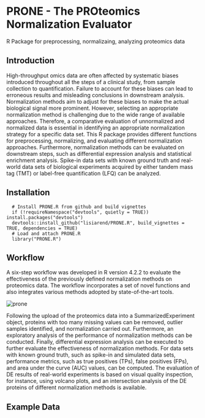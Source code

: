 # PRONE - The PROteomics Normalization Evaluator

R Package for preprocessing, normalizaing, analyzing proteomics data

## Introduction

High-throughput omics data are often affected by systematic biases introduced throughout all the steps of a clinical study, from sample collection to quantification. 
Failure to account for these biases can lead to erroneous results and misleading conclusions in downstream analysis. 
Normalization methods aim to adjust for these biases to make the actual biological signal more prominent. 
However, selecting an appropriate normalization method is challenging due to the wide range of available approaches. 
Therefore, a comparative evaluation of unnormalized and normalized data is essential in identifying an appropriate normalization strategy for a specific data set.
This R package provides different functions for preprocessing, normalizing, and evaluating different normalization approaches. 
Furthermore, normalization methods can be evaluated on downstream steps, such as differential expression analysis and statistical enrichment analysis. 
Spike-in data sets with known ground truth and real-world data sets of biological experiments acquired by either tandem mass tag (TMT) or label-free quantification (LFQ) can be analyzed.

## Installation

```{r}
  # Install PRONE.R from github and build vignettes
  if (!requireNamespace("devtools", quietly = TRUE)) install.packages("devtools")
  devtools::install_github("lisiarend/PRONE.R", build_vignettes = TRUE, dependencies = TRUE)
  # Load and attach PRONE.R 
  library("PRONE.R")
```

## Workflow

A six-step workflow was developed in R version 4.2.2 to evaluate the effectiveness of the previously defined normalization methods on proteomics data. The workflow incorporates a set of novel functions and also integrates various methods adopted by state-of-the-art tools.

![prone](https://github.com/lisiarend/PRONE.R/assets/55484713/e1335387-c074-4cfb-93f0-d1ff160cd86c)

Following the upload of the proteomics data into a SummarizedExperiment object, proteins with too many missing values can be removed, outlier samples identified, and normalization carried out. 
Furthermore, an exploratory analysis of the performance of normalization methods can be conducted. Finally, differential expression analysis can be executed to further evaluate the effectiveness of normalization methods. 
For data sets with known ground truth, such as spike-in and simulated data sets, performance metrics, such as true positives (TPs), false positives (FPs), and area under the curve (AUC) values, can be computed. 
The evaluation of DE results of real-world experiments is based on visual quality inspection, for instance, using volcano plots, and an intersection analysis of the DE proteins of different normalization methods is available.

## Example Data



